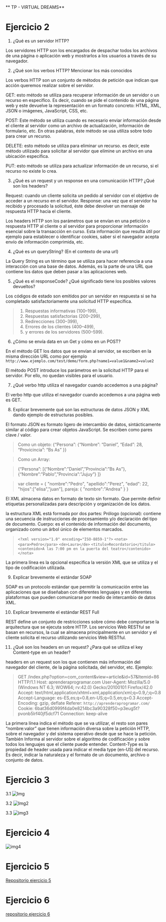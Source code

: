 ** TP - VIRTUAL DREAMS**

# Ejercicio 2
1)	¿Qué es un servidor HTTP?

Los servidores HTTP son los encargados de despachar todos los archivos de una página o aplicación web y mostrarlos a los usuarios a través de su navegador.

2)	¿Qué son los verbos HTTP? Mencionar los más conocidos

Los verbos HTTP son un conjunto de métodos de petición que indican que acción queremos realizar sobre el servidor.

GET: esto método se utiliza para recuperar información de un servidor o un recurso en específico. Es decir, cuando se pide el contenido de una página web y este devuelve la representación en un formato concreto: HTML, XML, JSON o imágenes, JavaScript, CSS, etc.

POST: Este método se utiliza cuando es necesario enviar información desde el cliente al servidor como un archivo de actualización, información de formulario, etc. En otras palabras, éste método se usa utiliza sobre todo para crear un recurso.

DELETE: esto método se utiliza para eliminar un recurso. es decir, este método utilizado para solicitar al servidor que elimine un archivo en una ubicación específica.

PUT: esto método se utiliza para actualizar información de un recurso, si el recurso no existe lo crea.

3)	¿Qué es un request y un response en una comunicación HTTP? ¿Qué son los headers?

Request: cuando un cliente solicita un pedido al servidor con el objetivo de acceder a un recurso en el servidor.
Response: una vez que el servidor ha recibido y procesado la solicitud, éste debe devolver un mensaje de respuesta HTTP hacia el cliente.

Los headers HTTP son los parámetros que se envían en una petición o respuesta HTTP al cliente o al servidor para proporcionar información esencial sobre la transacción en curso. Esta información que resulta útil por ejemplo para establecer o identificar cookies, saber si el navegador acepta envío de información comprimida, etc.

4)	¿Qué es un queryString? (En el contexto de una url)

La Query String es un término que se utiliza para hacer referencia a una interacción con una base de datos. Además, es la parte de una URL que contiene los datos que deben pasar a las aplicaciones web.

5)	¿Qué es el responseCode? ¿Qué significado tiene los posibles valores devueltos?

Los códigos de estado son emitidos por un servidor en respuesta si se ha completado satisfactoriamente una solicitud HTTP específica.

> 1.	Respuestas informativas (100–199),
>2.	Respuestas satisfactorias (200–299),
>3.	Redirecciones (300–399),
>4.	Errores de los clientes (400–499),
>5.	y errores de los servidores (500–599).

6)	¿Cómo se envía data en un Get y cómo en un POST?

En el método GET los datos que se envían al servidor, se escriben en la misma dirección URL como por ejemplo `http://www.ejemplo.com/test/demo/form.php?name1=value1&name2=value2`

El método POST introduce los parámetros en la solicitud HTTP para el servidor. Por ello, no quedan visibles para el usuario.

7)	¿Qué verbo http utiliza el navegador cuando accedemos a una página?

El verbo http que utiliza el navegador cuando accedemos a una página web es GET.

8)	Explicar brevemente qué son las estructuras de datos JSON y XML dando ejemplo de estructuras posibles.

El formato JSON es formato ligero de intercambio de datos, sintácticamente similar al código para crear objetos JavaScript. Se escriben como pares clave / valor.

> Como un objeto:
>{“Persona”:
>{“Nombre”: “Daniel”,
>“Edad”: 28,
>“Provicincia”: “Bs As”
>}}

> Como un Array:

> {“Persona”:
>[{“Nombre”:”Daniel”,”Provincia”:”Bs As”},
>{“Nombre”:”Pablo”,”Provincia”:”Jujuy”}
>]}


> var cliente = {
>"nombre":"Pedro",
>"apellido":"Perez",
>"edad": 22,
>"hijos":["elisa","juan"],
>pareja: {
>"nombre":"Andrea"
>}
>}

El XML almacena datos en formato de texto sin formato. Que permite definir etiquetas personalizadas para descripción y organización de los datos.

la estructura XML está formada por dos partes:
Prólogo (opcional): contiene una secuencia de instrucciones de procesamiento y/o declaración del tipo de documento.
Cuerpo: es el contenido de información del documento, organizado como un árbol único de elementos marcados.

> `<?xml version="1.0" encoding="ISO-8859-1"?>`
>`<nota>`
>`<para>Pedro</para>`
>`<de>Laura</de>`
>`<titulo>Recordatorio</titulo>`
>`<contenido>A las 7:00 pm en la puerta del teatro</contenido>`
>`</nota>`

La primera línea es la opcional especifica la versión XML que se utiliza y el tipo de codificación utilizada.

9)	Explicar brevemente el estándar SOAP

SOAP es un protocolo estándar que permitir la comunicación entre las aplicaciones que se diseñaban con diferentes lenguajes y en diferentes plataformas que pueden comunicarse por medio de intercambio de datos XML.

10)	Explicar brevemente el estándar REST Full

REST define un conjunto de restricciones sobre cómo debe comportarse la arquitectura que se ejecuta sobre HTTP. Los servicios Web RESTful se basan en recursos, la cual se almacena principalmente en un servidor y el cliente solicita el recurso utilizando servicios Web RESTful.


11)	¿Qué son los headers en un request? ¿Para qué se utiliza el key Content-type en un header?

headers en un request son los que contienen más información del navegador del cliente, de la página solicitada, del servidor, etc.
Ejemplo:
> GET /index.php?option=com_content&view=article&id=57&Itemid=86 HTTP/1.1
>Host: aprenderaprogramar.com
>User-Agent: Mozilla/5.0 (Windows NT 6.3; WOW64; rv:42.0) Gecko/20100101 Firefox/42.0
>Accept: text/html,application/xhtml+xml,application/xml;q=0.9,*/*;q=0.8
>Accept-Language: es-ES,es;q=0.8,en-US;q=0.5,en;q=0.3
>Accept-Encoding: gzip, deflate
>Referer: `http://aprenderaprogramar.com/`
>Cookie: 6bat36d0999f4da0e8214bc3a90328f50=p3eug5t?pvonb5lrf40jf5dcf71
>Connection: keep-alive

La primera línea indica el método que se va utilizar, el resto son pares “nombre:valor” que tienen información diversa sobre la petición HTTP, sobre el navegador y del sistema operativo desde que se hace la petición. También Informa al servidor sobre el algoritmo de codificación y sobre todos los lenguajes que el cliente puede entender. 
Content-Type es la propiedad de header usada para indicar el  media type (en-US) del recurso. Es decir, indicar la naturaleza y el formato de un documento, archivo o conjunto de datos.

# Ejercicio 3
3.1
![Img](https://github.com/Reynaga-Daniel/TP---Virtual-Dreams/blob/master/Ejercicio%203/3_1.jpg?raw=true "Img")

3.2
![Img2](https://github.com/Reynaga-Daniel/TP---Virtual-Dreams/blob/master/Ejercicio%203/3_2.jpg?raw=true "Img2")

3.3
![img3](https://github.com/Reynaga-Daniel/TP---Virtual-Dreams/blob/master/Ejercicio%203/3_3.jpg?raw=true "img3")
# Ejercicio 4
![img4](https://github.com/Reynaga-Daniel/TP---Virtual-Dreams/blob/master/Ejercicio%204/img/4.jpg?raw=true "img4")
# Ejercicio 5
[Repositorio ejercicio 5](https://github.com/Reynaga-Daniel/TP---Virtual-Dreams/tree/master/Ejercicio%205 "Repociturio ejercicio 5")
# Ejercicio 6
[repositorio ejercicio 6](https://github.com/Reynaga-Daniel/TP---Virtual-Dreams/tree/master/Ejercicio%206 "repositorio ejercicio 6")
